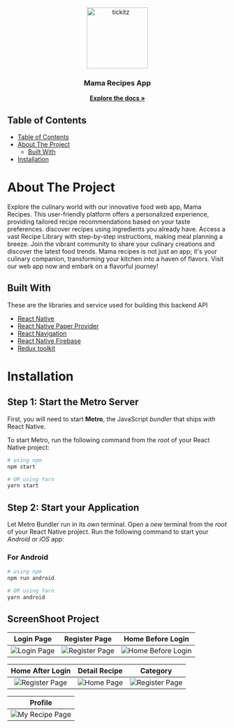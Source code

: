 <br />
<p align="center">
  <div align="center">
    <img height="140" src="https://i.postimg.cc/9F2QtL2W/book.png" alt="tickitz" border="0"/>
  </div>
  <h3 align="center">Mama Recipes App</h3>
  <p align="center">
    <a href="https://github.com/muhwanto0123/Mama_Recipe-Apps"><strong>Explore the docs »</strong></a>
    <br />
 

## Table of Contents

- [Table of Contents](#table-of-contents)
- [About The Project](#about-the-project)
  - [Built With](#built-with)
- [Installation](#installation)



# About The Project
Explore the culinary world with our innovative food web app, Mama Recipes. This user-friendly platform offers a personalized experience, providing tailored recipe recommendations based on your taste preferences.  discover recipes using ingredients you already have. Access a vast Recipe Library with step-by-step instructions, making meal planning a breeze.  Join the vibrant community to share your culinary creations and discover the latest food trends. Mama recipes is not just an app; it's your culinary companion, transforming your kitchen into a haven of flavors. Visit our web app now and embark on a flavorful journey!


## Built With

These are the libraries and service used for building this backend API

- [React Native](https://react.dev/learn)
- [React Native Paper Provider](https://reactnativepaper.com/)
- [React Navigation](https://reactnavigation.org/)
- [React Native Firebase](https://rnfirebase.io/)
- [Redux toolkit](https://redux-toolkit.js.org/)

# Installation

## Step 1: Start the Metro Server

First, you will need to start **Metro**, the JavaScript _bundler_ that ships _with_ React Native.

To start Metro, run the following command from the _root_ of your React Native project:

```bash
# using npm
npm start

# OR using Yarn
yarn start
```

## Step 2: Start your Application

Let Metro Bundler run in its _own_ terminal. Open a _new_ terminal from the _root_ of your React Native project. Run the following command to start your _Android_ or _iOS_ app:

### For Android

```bash
# using npm
npm run android

# OR using Yarn
yarn android
```

## ScreenShoot Project
| Login Page | Register Page|Home Before Login|
| :---: | :---: | :---: |
|![Login Page](https://i.postimg.cc/138hYcsk/Screenshot-1702995785.png)|![Register Page](https://i.postimg.cc/vm9RGY1X/Screenshot-1702995795.png)|![Home Before Login](https://i.postimg.cc/X7DtFGdQ/Screenshot-1702996767.png)|

| Home After Login |Detail Recipe|Category|
| :---: | :---: | :---: |
|![Register Page](https://i.postimg.cc/qRBDFyKf/Screenshot-1702997237.png)|![Home Page](https://i.postimg.cc/SQGhXxgv/Screenshot-1702995727.png)|![Register Page](https://i.postimg.cc/Kzrdg0DM/Screenshot-1702995757.png)|


| Profile |
| :---: |
|![My Recipe Page](https://i.postimg.cc/fyz17Y8g/Screenshot-1702995775.png)|



